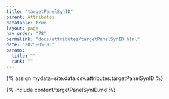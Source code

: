 ```yaml
---
title: "targetPanelSynID"
parent: Attributes
datatable: true
layout: page
nav_order: "78"
permalink: "docs/attributes/targetPanelSynID.html"
date: "2025-05-05"
params:
  title: ""
  rank: ""
---
```

{% assign mydata=site.data.csv.attributes.targetPanelSynID %} 

{% include content/targetPanelSynID.md %}
